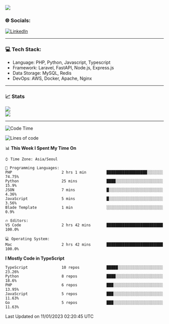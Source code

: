 [![](https://visitcount.itsvg.in/api?id=jin-wk&icon=7&color=12)](https://visitcount.itsvg.in)

### 🌐 Socials:
[![LinkedIn](https://img.shields.io/badge/LinkedIn-%230077B5.svg?logo=linkedin&logoColor=white)](https://linkedin.com/in/jinwook-lee-242625241) 

---

### 💻 Tech Stack:
  - Language: PHP, Python, Javascript, Typescript
  - Framework: Laravel, FastAPI, Node.js, Express.js
  - Data Storage: MySQL, Redis
  - DevOps: AWS, Docker, Apache, Nginx

---

### 📈 Stats
  
![](https://github-readme-stats.vercel.app/api?username=jin-wk&theme=dark&hide_border=true&include_all_commits=true&count_private=true)<br/>
![](https://github-readme-streak-stats.herokuapp.com/?user=jin-wk&theme=dark&hide_border=true)<br/>

---

<!--START_SECTION:waka-->
![Code Time](http://img.shields.io/badge/Code%20Time-352%20hrs%2031%20mins-blue)

![Lines of code](https://img.shields.io/badge/From%20Hello%20World%20I%27ve%20Written-206%20Thousand%20lines%20of%20code-blue)

📊 **This Week I Spent My Time On** 

```text
⌚︎ Time Zone: Asia/Seoul

💬 Programming Languages: 
PHP                      2 hrs 1 min         ██████████████████░░░░░░░   74.75% 
Python                   25 mins             ████░░░░░░░░░░░░░░░░░░░░░   15.9% 
JSON                     7 mins              █░░░░░░░░░░░░░░░░░░░░░░░░   4.36% 
JavaScript               5 mins              █░░░░░░░░░░░░░░░░░░░░░░░░   3.56% 
Blade Template           1 min               ░░░░░░░░░░░░░░░░░░░░░░░░░   0.9%

🔥 Editors: 
VS Code                  2 hrs 42 mins       █████████████████████████   100.0%

💻 Operating System: 
Mac                      2 hrs 42 mins       █████████████████████████   100.0%

```

**I Mostly Code in TypeScript** 

```text
TypeScript               10 repos            █████░░░░░░░░░░░░░░░░░░░░   23.26% 
Python                   8 repos             ████░░░░░░░░░░░░░░░░░░░░░   18.6% 
PHP                      6 repos             ███░░░░░░░░░░░░░░░░░░░░░░   13.95% 
JavaScript               5 repos             ███░░░░░░░░░░░░░░░░░░░░░░   11.63% 
Go                       5 repos             ███░░░░░░░░░░░░░░░░░░░░░░   11.63%

```



 Last Updated on 11/01/2023 02:20:45 UTC
<!--END_SECTION:waka-->
